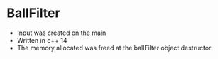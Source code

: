 # BallFilter

* Input was created on the main
* Written in c++ 14
* The memory allocated was freed at the ballFilter object destructor
